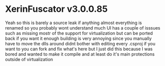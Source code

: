 # XerinFuscator v3.0.0.85
Yeah so this is barely a source leak if anything 
almost everything is renamed so you probably wont understand much
UI has a couple of isssues such as missing mostr of the support for virtualization but can be ported back if you want it enough
building is very annoying since you manually have to move the dlls around didnt bother with editing every .csproj
if you want to you can fork and fix what's here but I just did this because I was bored and wanted to make it compile and at least do it's main protections outside of virtualization